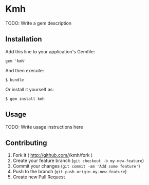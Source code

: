 # Kmh

TODO: Write a gem description

## Installation

Add this line to your application's Gemfile:

    gem 'kmh'

And then execute:

    $ bundle

Or install it yourself as:

    $ gem install kmh

## Usage

TODO: Write usage instructions here

## Contributing

1. Fork it ( http://github.com/<my-github-username>/kmh/fork )
2. Create your feature branch (`git checkout -b my-new-feature`)
3. Commit your changes (`git commit -am 'Add some feature'`)
4. Push to the branch (`git push origin my-new-feature`)
5. Create new Pull Request
